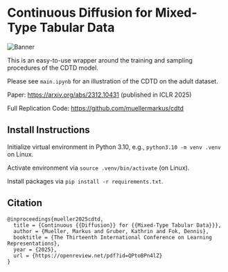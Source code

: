 # Continuous Diffusion for Mixed-Type Tabular Data

![Banner](https://github.com/muellermarkus/cdtd_simple/blob/main/images/cdtd_overview.png)


This is an easy-to-use wrapper around the training and sampling procedures of the CDTD model.

Please see `main.ipynb` for an illustration of the CDTD on the adult dataset.

Paper: https://arxiv.org/abs/2312.10431 (published in ICLR 2025)

Full Replication Code: https://github.com/muellermarkus/cdtd

## Install Instructions

Initialize virtual environment in Python 3.10, e.g., `python3.10 -m venv .venv` on Linux.

Activate environment via `source .venv/bin/activate` (on Linux).

Install packages via `pip install -r requirements.txt`.


## Citation

```
@inproceedings{mueller2025cdtd,
  title = {Continuous {{Diffusion}} for {{Mixed-Type Tabular Data}}},
  author = {Mueller, Markus and Gruber, Kathrin and Fok, Dennis},
  booktitle = {The Thirteenth International Conference on Learning Representations},
  year = {2025},
  url = {https://openreview.net/pdf?id=QPtoBPn4lZ}
}
```